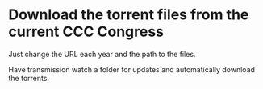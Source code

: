 Download the torrent files from the current CCC Congress
========================================================

Just change the URL each year and the path to the files.

Have transmission watch a folder for updates and automatically download the torrents.
